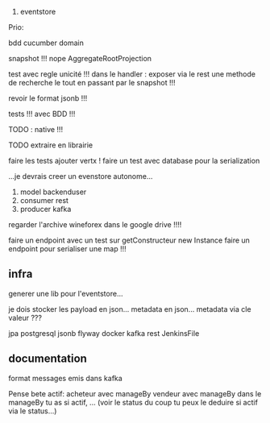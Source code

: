1. eventstore


Prio:

bdd cucumber domain

snapshot !!! nope AggregateRootProjection

test avec regle unicité !!! dans le handler : exposer via le rest une methode de recherche le tout en passant par le snapshot !!!

revoir le format jsonb !!!

tests !!!
avec BDD !!!

TODO : native !!!

TODO extraire en librairie

faire les tests
ajouter vertx !
faire un test avec database pour la serialization


...je devrais creer un evenstore autonome...

1. model backenduser
1. consumer rest
1. producer kafka


regarder l'archive wineforex dans le google drive !!!!

faire un endpoint avec un test sur getConstructeur new Instance
faire un endpoint pour serialiser une map !!!

## infra

generer une lib pour l'eventstore...

je dois stocker les payload en json...
metadata en json... metadata via cle valeur ???


jpa
postgresql
jsonb
flyway
docker
kafka
rest
JenkinsFile


## documentation

format messages emis dans kafka


Pense bete
actif:
acheteur avec manageBy
vendeur avec manageBy
dans le manageBy tu as si actif, ... (voir le status du coup tu peux le deduire si actif via le status...)
